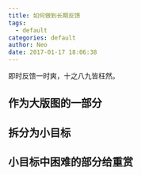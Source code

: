 ```yaml
---
title: 如何做到长期反馈
tags:
  - default
categories: default
author: Neo
date: 2017-01-17 18:06:38
---
```




即时反馈一时爽，十之八九皆枉然。

<!--more-->

## 作为大版图的一部分

## 拆分为小目标

## 小目标中困难的部分给重赏